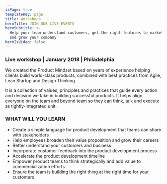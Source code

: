```yaml
---
isPage: true
templateKey: page
title: Workshops
heroTitle: JOIN OUR LIVE EVENTS
heroSubtitle: >-
  Help your team understand customers, get the right features to market quickly,
  and grow your company
heroIsVideo: false
---
```

### Live workshop | January 2018 | Philadelphia

We created the Product Mindset based on years of experience helping clients build world-class products, combined with best practices from Agile, Lean Startup and Design Thinking. 

It is a collection of values, principles and practices that guide every action and decision we take in building successful products. It helps align everyone on the team and beyond team so they can think, talk and execute as tightly-integrated unit.

### WHAT WILL YOU LEARN

* Create a simple language for product development that teams can share with stakeholders
* Help employees broaden their value proposition and grow their careers
* Better understand your customers and business
* Incorporate customer feedback into the product development process
* Accelerate the product development timeline
* Empower product teams to think strategically and add value to commercialization efforts
* Ensure the team is building the right thing at the right time for your customers
